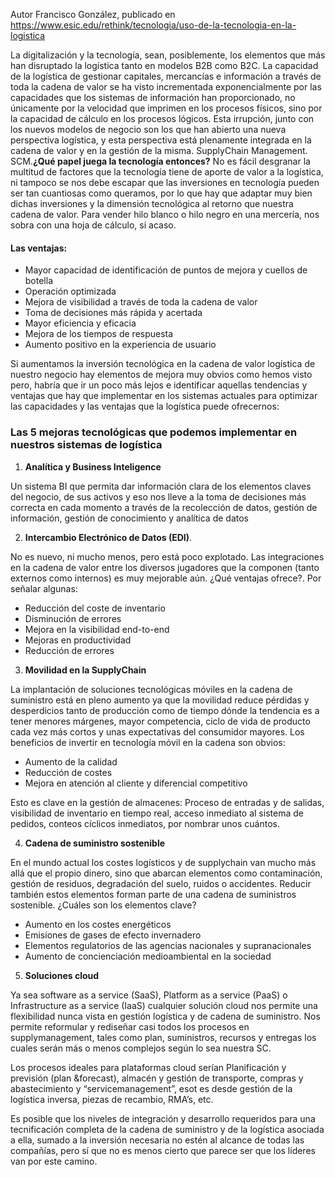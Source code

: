 Autor Francisco González, publicado en https://www.esic.edu/rethink/tecnologia/uso-de-la-tecnologia-en-la-logistica

La digitalización y la tecnología, sean, posiblemente, los elementos que más han disruptado la logística tanto en modelos B2B como B2C. La capacidad de la logística de gestionar capitales, mercancías e información a través de toda la cadena de valor se ha visto incrementada exponencialmente por las capacidades que los sistemas de información han proporcionado, no únicamente por la velocidad que imprimen en los procesos físicos, sino por la capacidad de cálculo en los procesos lógicos. Esta irrupción, junto con los nuevos modelos de negocio son los que han abierto una nueva perspectiva logística, y esta perspectiva está plenamente integrada en la cadena de valor y en la gestión de la misma. SupplyChain Management. SCM.**¿Qué papel juega la tecnología entonces?** No es fácil desgranar la multitud de factores que la tecnología tiene de aporte de valor a la logística, ni tampoco se nos debe escapar que las inversiones en tecnología pueden ser tan cuantiosas como queramos, por lo que hay que adaptar muy bien dichas inversiones y la dimensión tecnológica al retorno que nuestra cadena de valor. Para vender hilo blanco o hilo negro en una mercería, nos sobra con una hoja de cálculo, si acaso.
#### Las ventajas:

- Mayor capacidad de identificación de puntos de mejora y cuellos de botella
- Operación optimizada
- Mejora de visibilidad a través de toda la cadena de valor
- Toma de decisiones más rápida y acertada
- Mayor eficiencia y eficacia
- Mejora de los tiempos de respuesta
- Aumento positivo en la experiencia de usuario

Si aumentamos la inversión tecnológica en la cadena de valor logística de nuestro negocio hay elementos de mejora muy obvios como hemos visto pero, habría que ir un poco más lejos e identificar aquellas tendencias y ventajas que hay que implementar en los sistemas actuales para optimizar las capacidades y las ventajas que la logística puede ofrecernos:

### **Las 5 mejoras tecnológicas que podemos implementar en nuestros sistemas de logística**

1. **Analítica y Business Inteligence**

Un sistema BI que permita dar información clara de los elementos claves del negocio, de sus activos y eso nos lleve a la toma de decisiones más correcta en cada momento a través de la recolección de datos, gestión de información, gestión de conocimiento y analítica de datos

2. **Intercambio Electrónico de Datos (EDI)**.

No es nuevo, ni mucho menos, pero está poco explotado. Las integraciones en la cadena de valor entre los diversos jugadores que la componen (tanto externos como internos) es muy mejorable aún. ¿Qué ventajas ofrece?. Por señalar algunas:

- Reducción del coste de inventario
- Disminución de errores
- Mejora en la visibilidad end-to-end
- Mejoras en productividad
- Reducción de errores

3. **Movilidad en la SupplyChain**

La implantación de soluciones tecnológicas móviles en la cadena de suministro está en pleno aumento ya que la movilidad reduce pérdidas y desperdicios tanto de producción como de tiempo dónde la tendencia es a tener menores márgenes, mayor competencia, ciclo de vida de producto cada vez más cortos y unas expectativas del consumidor mayores. Los beneficios de invertir en tecnología móvil en la cadena son obvios:

- Aumento de la calidad
- Reducción de costes
- Mejora en atención al cliente y diferencial competitivo

Esto es clave en la gestión de almacenes: Proceso de entradas y de salidas, visibilidad de inventario en tiempo real, acceso inmediato al sistema de pedidos, conteos cíclicos inmediatos, por nombrar unos cuántos.

4. **Cadena de suministro sostenible**

En el mundo actual los costes logísticos y de supplychain van mucho más allá que el propio dinero, sino que abarcan elementos como contaminación, gestión de residuos, degradación del suelo, ruidos o accidentes. Reducir también estos elementos forman parte de una cadena de suministros sostenible. ¿Cuáles son los elementos clave?

- Aumento en los costes energéticos
- Emisiones de gases de efecto invernadero
- Elementos regulatorios de las agencias nacionales y supranacionales
- Aumento de concienciación medioambiental en la sociedad

5. **Soluciones cloud**

Ya sea software as a service (SaaS), Platform as a service (PaaS) o Infrastructure as a service (IaaS) cualquier solución cloud nos permite una flexibilidad nunca vista en gestión logística y de cadena de suministro. Nos permite reformular y rediseñar casi todos los procesos en supplymanagement, tales como plan, suministros, recursos y entregas los cuales serán más o menos complejos según lo sea nuestra SC.

Los procesos ideales para plataformas cloud serían Planificación y previsión (plan &forecast), almacén y gestión de transporte, compras y abastecimiento y “servicemanagement”, esot es desde gestión de la logística inversa, piezas de recambio, RMA’s, etc.

Es posible que los niveles de integración y desarrollo requeridos para una tecnificación completa de la cadena de suministro y de la logística asociada a ella, sumado a la inversión necesaria no estén al alcance de todas las compañías, pero sí que no es menos cierto que parece ser que los líderes van por este camino.